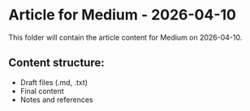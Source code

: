 # Article for Medium - 2026-04-10

This folder will contain the article content for Medium on 2026-04-10.

## Content structure:
- Draft files (.md, .txt)
- Final content
- Notes and references
